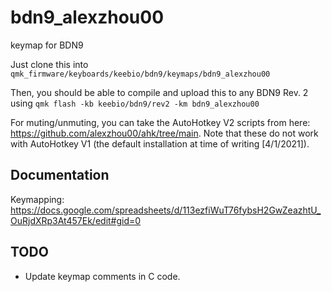 # bdn9_alexzhou00
keymap for BDN9

Just clone this into ```qmk_firmware/keyboards/keebio/bdn9/keymaps/bdn9_alexzhou00```

Then, you should be able to compile and upload this to any BDN9 Rev. 2 using ```qmk flash -kb keebio/bdn9/rev2 -km bdn9_alexzhou00```

For muting/unmuting, you can take the AutoHotkey V2 scripts from here: https://github.com/alexzhou00/ahk/tree/main. Note that these do not work with AutoHotkey V1 (the default installation at time of writing \[4/1/2021\]).

## Documentation
Keymapping: https://docs.google.com/spreadsheets/d/113ezfiWuT76fybsH2GwZeazhtU_OuRjdXRp3At457Ek/edit#gid=0

## TODO
* Update keymap comments in C code.
